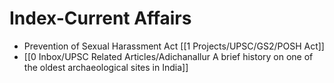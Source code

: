 # Index-Current Affairs

- Prevention of Sexual Harassment Act [[1 Projects/UPSC/GS2/POSH Act]] 
- [[0 Inbox/UPSC Related Articles/Adichanallur A brief history on one of the oldest archaeological sites in India]]



